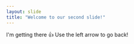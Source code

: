 ```yaml
---
layout: slide
title: "Welcome to our second slide!"
---
```

I'm getting there :+1:
Use the left arrow to go back!
